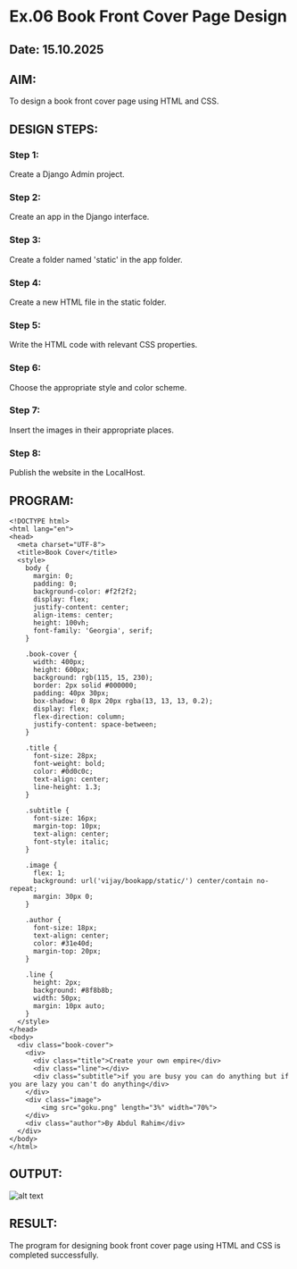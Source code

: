 # Ex.06 Book Front Cover Page Design
## Date: 15.10.2025

## AIM:
To design a book front cover page using HTML and CSS.

## DESIGN STEPS:

### Step 1:
Create a Django Admin project.

### Step 2:
Create an app in the Django interface.

### Step 3:
Create a folder named 'static' in the app folder.

### Step 4:
Create a new HTML file in the static folder.

### Step 5:
Write the HTML code with relevant CSS properties.

### Step 6:
Choose the appropriate style and color scheme.

### Step 7:
Insert the images in their appropriate places.

### Step 8:
Publish the website in the LocalHost.

## PROGRAM:
```
<!DOCTYPE html>
<html lang="en">
<head>
  <meta charset="UTF-8">
  <title>Book Cover</title>
  <style>
    body {
      margin: 0;
      padding: 0;
      background-color: #f2f2f2;
      display: flex;
      justify-content: center;
      align-items: center;
      height: 100vh;
      font-family: 'Georgia', serif;
    }

    .book-cover {
      width: 400px;
      height: 600px;
      background: rgb(115, 15, 230);
      border: 2px solid #000000;
      padding: 40px 30px;
      box-shadow: 0 8px 20px rgba(13, 13, 13, 0.2);
      display: flex;
      flex-direction: column;
      justify-content: space-between;
    }

    .title {
      font-size: 28px;
      font-weight: bold;
      color: #0d0c0c;
      text-align: center;
      line-height: 1.3;
    }

    .subtitle {
      font-size: 16px;
      margin-top: 10px;
      text-align: center;
      font-style: italic;
    }

    .image {
      flex: 1;
      background: url('vijay/bookapp/static/') center/contain no-repeat;
      margin: 30px 0;
    }

    .author {
      font-size: 18px;
      text-align: center;
      color: #31e40d;
      margin-top: 20px;
    }

    .line {
      height: 2px;
      background: #8f8b8b;
      width: 50px;
      margin: 10px auto;
    }
  </style>
</head>
<body>
  <div class="book-cover">
    <div>
      <div class="title">Create your own empire</div>
      <div class="line"></div>
      <div class="subtitle">if you are busy you can do anything but if you are lazy you can't do anything</div>
    </div>
    <div class="image">
        <img src="goku.png" length="3%" width="70%">
    </div>
    <div class="author">By Abdul Rahim</div>
  </div>
</body>
</html>
```

## OUTPUT:

![alt text](<Screenshot 2025-10-07 091859.png>)


## RESULT:
The program for designing book front cover page using HTML and CSS is completed successfully.
